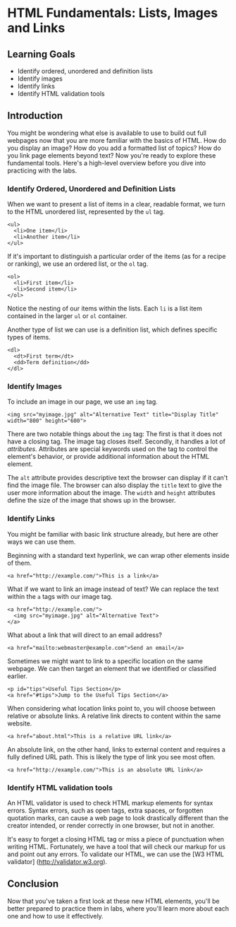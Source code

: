 # HTML Fundamentals: Lists, Images and Links

## Learning Goals

- Identify ordered, unordered and definition lists
- Identify images
- Identify links
- Identify HTML validation tools

## Introduction

You might be wondering what else is available to use to build out full webpages
now that you are more familiar with the basics of HTML. How do you display an
image? How do you add a formatted list of topics? How do you link page elements
beyond text? Now you're ready to explore these fundamental tools. Here's a
high-level overview before you dive into practicing with the labs.

### Identify Ordered, Unordered and Definition Lists

When we want to present a list of items in a clear, readable format, we turn to
the HTML unordered list, represented by the `ul` tag.

```
<ul>
  <li>One item</li>
  <li>Another item</li>
</ul>
```

If it's important to distinguish a particular order of the items (as for a
recipe or ranking), we use an ordered list, or the `ol` tag.

```
<ol>
  <li>First item</li>
  <li>Second item</li>
</ol>
```

Notice the nesting of our items within the lists. Each `li` is a list item
contained in the larger `ul` or `ol` container.

Another type of list we can use is a definition list, which defines specific
types of items.

```
<dl>
  <dt>First term</dt>
  <dd>Term definition</dd>
</dl>
```

### Identify Images

To include an image in our page, we use an `img` tag.

```
<img src="myimage.jpg" alt="Alternative Text" title="Display Title"
width="800" height="600">
```

There are two notable things about the `img` tag: The first is that it does not
have a closing tag. The image tag closes itself. Secondly, it handles a lot of
_attributes_. Attributes are special keywords used on the tag to control the
element's behavior, or provide additional information about the HTML element.

The `alt` attribute provides descriptive text the browser can display if it
can't find the image file. The browser can also display the `title` text to give
the user more information about the image. The `width` and `height` attributes
define the size of the image that shows up in the browser. 

### Identify Links

You might be familiar with basic link structure already, but here are other ways
we can use them.

Beginning with a standard text hyperlink, we can wrap other elements inside of them.

```
<a href="http://example.com/">This is a link</a>
```

What if we want to link an image instead of text? We can replace the text within
the `a` tags with our image tag.

```
<a href="http://example.com/">
  <img src="myimage.jpg" alt="Alternative Text">
</a>
```

What about a link that will direct to an email address?

```
<a href="mailto:webmaster@example.com">Send an email</a>
```

Sometimes we might want to link to a specific location on the same
webpage. We can then target an element that we identified or classified earlier.

```
<p id="tips">Useful Tips Section</p>
<a href="#tips">Jump to the Useful Tips Section</a>
```

When considering what location links point to, you will choose between relative
or absolute links. A relative link directs to content within the same website.

```
<a href="about.html">This is a relative URL link</a>
```

An absolute link, on the other hand, links to external content and requires a
fully defined URL path. This is likely the type of link you see most often.

```
<a href="http://example.com/">This is an absolute URL link</a>
```

### Identify HTML validation tools

An HTML validator is used to check HTML markup elements for syntax errors.
Syntax errors, such as open tags, extra spaces, or forgotten quotation marks,
can cause a web page to look drastically different than the creator intended, or
render correctly in one browser, but not in another.

It's easy to forget a closing HTML tag or miss a piece of punctuation when
writing HTML. Fortunately, we have a tool that will check our markup for us and
point out any errors. To validate our HTML, we can use the [W3 HTML validator]
(http://validator.w3.org).

## Conclusion

Now that you've taken a first look at these new HTML elements, you'll be better
prepared to practice them in labs, where you'll learn more about each one and
how to use it effectively.
